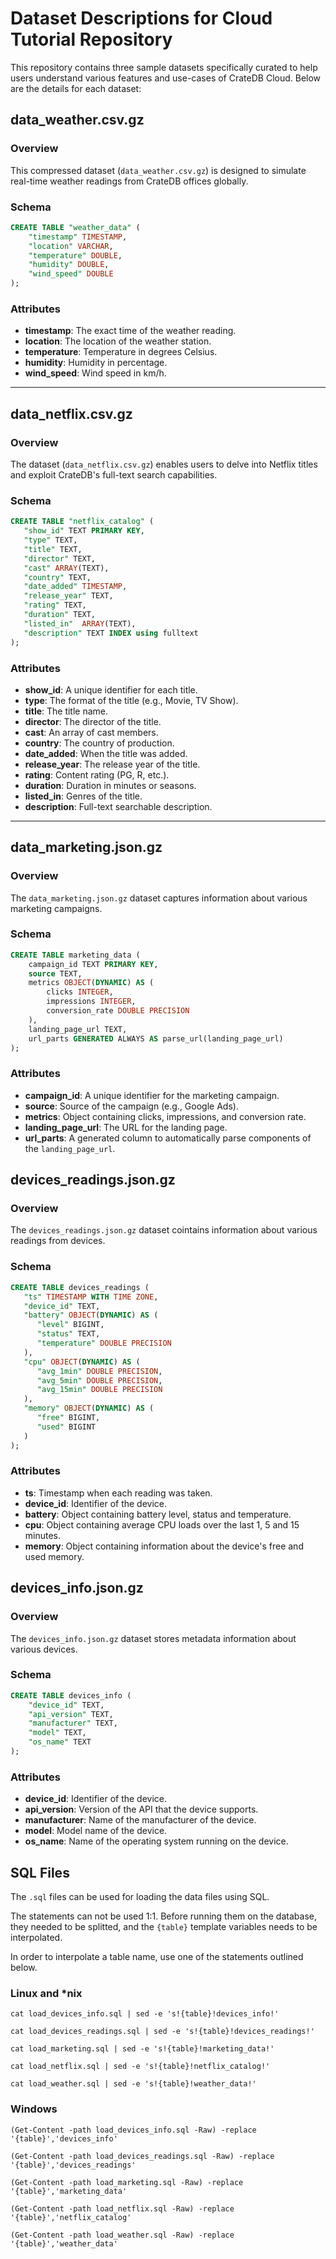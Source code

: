 # Dataset Descriptions for Cloud Tutorial Repository

This repository contains three sample datasets specifically curated to help users understand various features and use-cases of CrateDB Cloud. Below are the details for each dataset:


## data_weather.csv.gz

### Overview
This compressed dataset (`data_weather.csv.gz`) is designed to simulate real-time weather readings from CrateDB offices globally.

### Schema
```sql
CREATE TABLE "weather_data" (
    "timestamp" TIMESTAMP,
    "location" VARCHAR,
    "temperature" DOUBLE,
    "humidity" DOUBLE,
    "wind_speed" DOUBLE
);
```

### Attributes
- **timestamp**: The exact time of the weather reading.
- **location**: The location of the weather station.
- **temperature**: Temperature in degrees Celsius.
- **humidity**: Humidity in percentage.
- **wind_speed**: Wind speed in km/h.

---

## data_netflix.csv.gz

### Overview
The dataset (`data_netflix.csv.gz`) enables users to delve into Netflix titles and exploit CrateDB's full-text search capabilities.

### Schema
```sql
CREATE TABLE "netflix_catalog" (
   "show_id" TEXT PRIMARY KEY,
   "type" TEXT,
   "title" TEXT,
   "director" TEXT,
   "cast" ARRAY(TEXT),
   "country" TEXT,
   "date_added" TIMESTAMP,
   "release_year" TEXT,
   "rating" TEXT,
   "duration" TEXT,
   "listed_in"  ARRAY(TEXT),
   "description" TEXT INDEX using fulltext
);
```

### Attributes
- **show_id**: A unique identifier for each title.
- **type**: The format of the title (e.g., Movie, TV Show).
- **title**: The title name.
- **director**: The director of the title.
- **cast**: An array of cast members.
- **country**: The country of production.
- **date_added**: When the title was added.
- **release_year**: The release year of the title.
- **rating**: Content rating (PG, R, etc.).
- **duration**: Duration in minutes or seasons.
- **listed_in**: Genres of the title.
- **description**: Full-text searchable description.

---

## data_marketing.json.gz

### Overview
The `data_marketing.json.gz` dataset captures information about various marketing campaigns.

### Schema
```sql
CREATE TABLE marketing_data (
    campaign_id TEXT PRIMARY KEY,
    source TEXT,
    metrics OBJECT(DYNAMIC) AS (
        clicks INTEGER,
        impressions INTEGER,
        conversion_rate DOUBLE PRECISION
    ),
    landing_page_url TEXT,
    url_parts GENERATED ALWAYS AS parse_url(landing_page_url)
);
```

### Attributes
- **campaign_id**: A unique identifier for the marketing campaign.
- **source**: Source of the campaign (e.g., Google Ads).
- **metrics**: Object containing clicks, impressions, and conversion rate.
- **landing_page_url**: The URL for the landing page.
- **url_parts**: A generated column to automatically parse components of the `landing_page_url`.

## devices_readings.json.gz

### Overview
The `devices_readings.json.gz` dataset cointains information about various readings from devices.

### Schema
```sql
CREATE TABLE devices_readings (
   "ts" TIMESTAMP WITH TIME ZONE,
   "device_id" TEXT,
   "battery" OBJECT(DYNAMIC) AS (
      "level" BIGINT,
      "status" TEXT,
      "temperature" DOUBLE PRECISION
   ),
   "cpu" OBJECT(DYNAMIC) AS (
      "avg_1min" DOUBLE PRECISION,
      "avg_5min" DOUBLE PRECISION,
      "avg_15min" DOUBLE PRECISION
   ),
   "memory" OBJECT(DYNAMIC) AS (
      "free" BIGINT,
      "used" BIGINT
   )
);
```

### Attributes
- **ts**: Timestamp when each reading was taken.
- **device_id**: Identifier of the device.
- **battery**: Object containing battery level, status and temperature.
- **cpu**: Object containing average CPU loads over the last 1, 5 and 15 minutes.
- **memory**: Object containing information about the device's free and used memory.

## devices_info.json.gz

### Overview
The `devices_info.json.gz` dataset stores metadata information about various devices.

### Schema
```sql
CREATE TABLE devices_info (
    "device_id" TEXT,
    "api_version" TEXT,
    "manufacturer" TEXT,
    "model" TEXT,
    "os_name" TEXT
);
```

### Attributes
- **device_id**: Identifier of the device.
- **api_version**: Version of the API that the device supports.
- **manufacturer**: Name of the manufacturer of the device.
- **model**: Model name of the device.
- **os_name**: Name of the operating system running on the device.


## SQL Files
The `.sql` files can be used for loading the data files using SQL.

The statements can not be used 1:1. Before running them on the database,
they needed to be splitted, and the `{table}` template variables needs
to be interpolated.

In order to interpolate a table name, use one of the statements
outlined below.

### Linux and \*nix
```
cat load_devices_info.sql | sed -e 's!{table}!devices_info!'
```
```
cat load_devices_readings.sql | sed -e 's!{table}!devices_readings!'
```
```
cat load_marketing.sql | sed -e 's!{table}!marketing_data!'
```
```
cat load_netflix.sql | sed -e 's!{table}!netflix_catalog!'
```
```
cat load_weather.sql | sed -e 's!{table}!weather_data!'
```

### Windows
```
(Get-Content -path load_devices_info.sql -Raw) -replace '{table}','devices_info'
```
```
(Get-Content -path load_devices_readings.sql -Raw) -replace '{table}','devices_readings'
```
```
(Get-Content -path load_marketing.sql -Raw) -replace '{table}','marketing_data'
```
```
(Get-Content -path load_netflix.sql -Raw) -replace '{table}','netflix_catalog'
```
```
(Get-Content -path load_weather.sql -Raw) -replace '{table}','weather_data'
```
